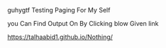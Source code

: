 guhygtf
Testing Paging For My Self

you Can Find Output On By Clicking blow Given link

https://talhaabid1.github.io/Nothing/
